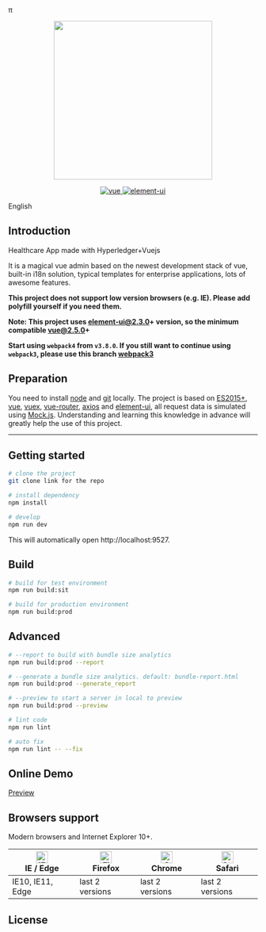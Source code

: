 π<p align="center">
  <img width="320" src="http://hypermine.in/assets/img/hyper-logo-white.png">
</p>

<p align="center">
  <a href="https://github.com/vuejs/vue">
    <img src="https://img.shields.io/badge/vue-2.5.17-brightgreen.svg" alt="vue">
  </a>
  <a href="https://github.com/ElemeFE/element">
    <img src="https://img.shields.io/badge/element--ui-2.4.6-brightgreen.svg" alt="element-ui">
  </a>
</p>

English 

## Introduction

Healthcare App made with Hyperledger+Vuejs

It is a magical vue admin based on the newest development stack of vue, built-in i18n solution, typical templates for enterprise applications, lots of awesome features.


**This project does not support low version browsers (e.g. IE). Please add polyfill yourself if you need them.**

**Note: This project uses element-ui@2.3.0+ version, so the minimum compatible vue@2.5.0+**

**Start using `webpack4` from `v3.8.0`. If you still want to continue using `webpack3`, please use this branch [webpack3](https://github.com/PanJiaChen/vue-element-admin/tree/webpack3)**

## Preparation

You need to install [node](http://nodejs.org/) and [git](https://git-scm.com/) locally. The project is based on [ES2015+](http://es6.ruanyifeng.com/), [vue](https://cn.vuejs.org/index.html), [vuex](https://vuex.vuejs.org/zh-cn/), [vue-router](https://router.vuejs.org/zh-cn/), [axios](https://github.com/axios/axios) and [element-ui](https://github.com/ElemeFE/element), all request data is simulated using [Mock.js](https://github.com/nuysoft/Mock).
Understanding and learning this knowledge in advance will greatly help the use of this project.

---





## Getting started

```bash
# clone the project
git clone link for the repo

# install dependency
npm install

# develop
npm run dev
```

This will automatically open http://localhost:9527.

## Build

```bash
# build for test environment
npm run build:sit

# build for production environment
npm run build:prod
```

## Advanced

```bash
# --report to build with bundle size analytics
npm run build:prod --report

# --generate a bundle size analytics. default: bundle-report.html
npm run build:prod --generate_report

# --preview to start a server in local to preview
npm run build:prod --preview

# lint code
npm run lint

# auto fix
npm run lint -- --fix
```



## Online Demo

[Preview](http://)


## Browsers support

Modern browsers and Internet Explorer 10+.

| [<img src="https://raw.githubusercontent.com/alrra/browser-logos/master/src/edge/edge_48x48.png" alt="IE / Edge" width="24px" height="24px" />](http://godban.github.io/browsers-support-badges/)</br>IE / Edge | [<img src="https://raw.githubusercontent.com/alrra/browser-logos/master/src/firefox/firefox_48x48.png" alt="Firefox" width="24px" height="24px" />](http://godban.github.io/browsers-support-badges/)</br>Firefox | [<img src="https://raw.githubusercontent.com/alrra/browser-logos/master/src/chrome/chrome_48x48.png" alt="Chrome" width="24px" height="24px" />](http://godban.github.io/browsers-support-badges/)</br>Chrome | [<img src="https://raw.githubusercontent.com/alrra/browser-logos/master/src/safari/safari_48x48.png" alt="Safari" width="24px" height="24px" />](http://godban.github.io/browsers-support-badges/)</br>Safari |
| --------- | --------- | --------- | --------- |
| IE10, IE11, Edge| last 2 versions| last 2 versions| last 2 versions

## License

